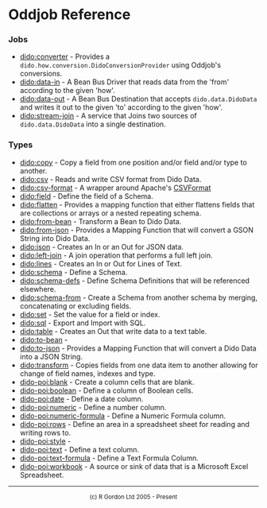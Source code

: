 # Oddjob Reference

### Jobs

- [dido:converter](dido/oddjob/util/DidoConverterJob.md) - Provides a `dido.how.conversion.DidoConversionProvider` using Oddjob's conversions.
- [dido:data-in](dido/oddjob/beanbus/DataInDriver.md) - A Bean Bus Driver that reads data from the 'from' according to the given 'how'.
- [dido:data-out](dido/oddjob/beanbus/DataOutDestination.md) - A Bean Bus Destination that accepts `dido.data.DidoData` and writes it out to the given 'to' according to the given 'how'.
- [dido:stream-join](dido/operators/join/StreamJoinService.md) - A service that Joins two sources of `dido.data.DidoData` into a single destination.

### Types

- [dido:copy](dido/operators/transform/ValueCopyFactory.md) - Copy a field from one position and/or field and/or type to another.
- [dido:csv](dido/csv/CsvDido.md) - Reads and write CSV format from Dido Data.
- [dido:csv-format](dido/csv/CsvFormatType.md) - A wrapper around Apache's <a href="https://commons.apache.org/proper/commons-csv/apidocs/org/apache/commons/csv/CSVFormat.html">CSVFormat</a>
- [dido:field](dido/oddjob/schema/SchemaFieldBean.md) - Define the field of a Schema.
- [dido:flatten](dido/operators/FlattenType.md) - Provides a mapping function that either flattens fields that are collections or arrays or a nested repeating schema.
- [dido:from-bean](dido/oddjob/bean/FromBeanTransformer.md) - Transform a Bean to Dido Data.
- [dido:from-json](dido/json/FromJsonStringType.md) - Provides a Mapping Function that will convert a GSON String into Dido Data.
- [dido:json](dido/json/JsonDido.md) - Creates an In or an Out for JSON data.
- [dido:left-join](dido/operators/join/LeftStreamJoinType.md) - A join operation that performs a full left join.
- [dido:lines](dido/oddjob/util/LinesDido.md) - Creates an In or Out for Lines of Text.
- [dido:schema](dido/oddjob/schema/SchemaBean.md) - Define a Schema.
- [dido:schema-defs](dido/oddjob/schema/SchemaDefsBean.md) - Define Schema Definitions that will be referenced elsewhere.
- [dido:schema-from](dido/oddjob/schema/SchemaFromBean.md) - Create a Schema from another schema by merging, concatenating or excluding fields.
- [dido:set](dido/operators/transform/ValueSetFactory.md) - Set the value for a field or index.
- [dido:sql](dido/sql/SqlDido.md) - Export and Import with SQL.
- [dido:table](dido/text/TextTableDido.md) - Creates an Out that write data to a text table.
- [dido:to-bean](dido/oddjob/bean/ToBeanTransformer.md) - 
- [dido:to-json](dido/json/ToJsonStringType.md) - Provides a Mapping Function that will convert a Dido Data into a JSON String.
- [dido:transform](dido/operators/transform/TransformationFactory.md) - Copies fields from one data item to another allowing for change of field names, indexes and type.
- [dido-poi:blank](dido/poi/layouts/BlankCell.md) - Create a column cells that are blank.
- [dido-poi:boolean](dido/poi/layouts/BooleanCell.md) - Define a column of Boolean cells.
- [dido-poi:date](dido/poi/layouts/DateCell.md) - Define a date column.
- [dido-poi:numeric](dido/poi/layouts/NumericCell.md) - Define a number column.
- [dido-poi:numeric-formula](dido/poi/layouts/NumericFormulaCell.md) - Define a Numeric Formula column.
- [dido-poi:rows](dido/poi/layouts/DataRows.md) - Define an area in a spreadsheet sheet for reading and writing rows to.
- [dido-poi:style](dido/poi/style/StyleBean.md) - 
- [dido-poi:text](dido/poi/layouts/TextCell.md) - Define a text column.
- [dido-poi:text-formula](dido/poi/layouts/TextFormulaCell.md) - Define a Text Formula Column.
- [dido-poi:workbook](dido/poi/data/PoiWorkbook.md) - A source or sink of data that is a Microsoft Excel Spreadsheet.

-----------------------

<div style='font-size: smaller; text-align: center;'>(c) R Gordon Ltd 2005 - Present</div>
